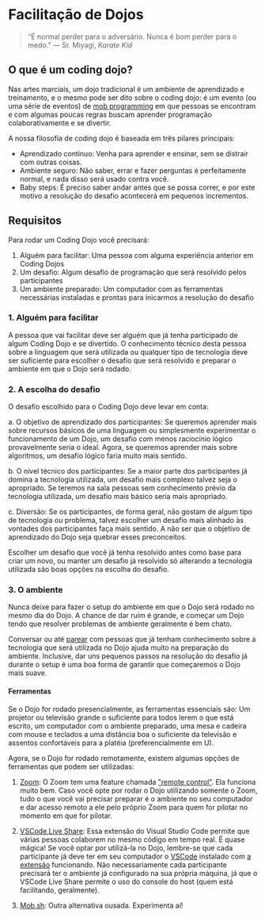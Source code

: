 # Facilitação de Dojos

> “É normal perder para o adversário. Nunca é bom perder para o medo.”
> ― Sr. Miyagi, *Karate Kid*

## O que é um coding dojo?

Nas artes marciais, um dojo tradicional é um ambiente de aprendizado e treinamento, e o mesmo pode ser dito sobre o coding dojo: é um evento (ou uma série de eventos) de [mob programming](https://www.agilealliance.org/resources/experience-reports/mob-programming-agile2014) em que pessoas se encontram e com algumas poucas regras buscam aprender programação colaborativamente e se divertir.

A nossa filosofia de coding dojo é baseada em três pilares principais:

- Aprendizado contínuo: Venha para aprender e ensinar, sem se distrair com outras coisas.
- Ambiente seguro: Não saber, errar e fazer perguntas é perfeitamente normal, e nada disso será usado contra você.
- Baby steps: É preciso saber andar antes que se possa correr, e por este motivo a resolução do desafio acontecerá em pequenos incrementos.

## Requisitos

Para rodar um Coding Dojo você precisará:

1. Alguém para facilitar: Uma pessoa com alguma experiência anterior em Coding Dojos
2. Um desafio: Algum desafio de programação que será resolvido pelos participantes
3. Um ambiente preparado: Um computador com as ferramentas necessárias instaladas e prontas para inicarmos a resolução do desafio

### 1. Alguém para facilitar

A pessoa que vai facilitar deve ser alguém que já tenha participado de algum Coding Dojo e se divertido. O conhecimento técnico desta pessoa sobre a linguagem que será utilizada ou qualquer tipo de tecnologia deve ser suficiente para escolher o desafio que será resolvido e preparar o ambiente em que o Dojo será rodado.

### 2. A escolha do desafio

O desafio escolhido para o Coding Dojo deve levar em conta:

a. O objetivo de aprendizado dos participantes: Se queremos aprender mais sobre recursos básicos de uma linguagem ou simplesmente experimentar o funcionamento de um Dojo, um desafio com menos raciocínio lógico provavelmente seria o ideal. Agora, se queremos aprender mais sobre algoritmos, um desafio lógico faria muito mais sentido.

b. O nível técnico dos participantes: Se a maior parte dos participantes já domina a tecnologia utilizada, um desafio mais complexo talvez seja o apropriado. Se teremos na sala pessoas sem conhecimento prévio da tecnologia utilizada, um desafio mais básico seria mais apropriado.

c. Diversão: Se os participantes, de forma geral, não gostam de algum tipo de tecnologia ou problema, talvez escolher um desafio mais alinhado às vontades dos participantes faça mais sentido. A não ser que o objetivo de aprendizado do Dojo seja quebrar esses preconceitos.

Escolher um desafio que você já tenha resolvido antes como base para criar um novo, ou manter um desafio já resolvido só alterando a tecnologia utilizada são boas opções na escolha do desafio.

### 3. O ambiente

Nunca deixe para fazer o setup do ambiente em que o Dojo será rodado no mesmo dia do Dojo. A chance de dar ruim é grande, e começar um Dojo tendo que resolver problemas de ambiente geralmente é bem chato.

Conversar ou até [parear](https://martinfowler.com/articles/on-pair-programming.html) com pessoas que já tenham conhecimento sobre a tecnologia que será utilizada no Dojo ajuda muito na preparação do ambiente. Inclusive, dar uns pequenos passos na resolução do desafio já durante o setup é uma boa forma de garantir que começaremos o Dojo mais suave. 

#### Ferramentas

Se o Dojo for rodado presencialmente, as ferramentas essenciais são: Um projetor ou televisão grande o suficiente para todos lerem o que está escrito, um computador com o ambiente preparado, uma mesa e cadeira com mouse e teclados a uma distância boa o suficiente da televisão e assentos confortáveis para a platéia (preferencialmente em U).

Agora, se o Dojo for rodado remotamente, existem algumas opções de ferramentas que podem ser utilizadas:

1. [Zoom](https://zoom.us): O Zoom tem uma feature chamada ["remote control"](https://support.zoom.us/hc/en-us/articles/201362673-Requesting-or-giving-remote-control). Ela funciona muito bem. Caso você opte por rodar o Dojo utilizando somente o Zoom, tudo o que você vai precisar preparar é o ambiente no seu computador e dar acesso remoto a ele pelo próprio Zoom para quem for pilotar no momento em que for pilotar.

2. [VSCode Live Share](https://code.visualstudio.com/learn/collaboration/live-share): Essa extensão do Visual Studio Code permite que várias pessoas colaborem no mesmo código em tempo real. É quase mágica! Se você optar por utilizá-la no Dojo, lembre-se que cada participante já deve ter em seu computador o [VSCode](https://code.visualstudio.com/) instalado com [a extensão](https://marketplace.visualstudio.com/items?itemName=MS-vsliveshare.vsliveshare-pack) funcionando. Não necessariamente cada participante precisará ter o ambiente já configurado na sua própria máquina, já que o VSCode Live Share permite o uso do console do host (quem está facilitando, geralmente).

3. [Mob.sh](https://mob.sh/): Outra alternativa ousada. Experimenta aí!
